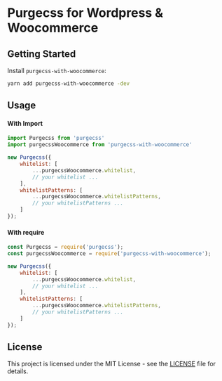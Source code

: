 # Purgecss for Wordpress & Woocommerce

## Getting Started

Install `purgecss-with-woocommerce`:
```sh
yarn add purgecss-with-woocommerce -dev
```

## Usage

#### With Import
```js
import Purgecss from 'purgecss'
import purgecssWoocommerce from 'purgecss-with-woocommerce'

new Purgecss({
    whitelist: [
        ...purgecssWoocommerce.whitelist,
        // your whitelist ...
    ],
    whitelistPatterns: [
        ...purgecssWoocommerce.whitelistPatterns,
        // your whitelistPatterns ...
    ]
});
```

#### With require
```js
const Purgecss = require('purgecss');
const purgecssWoocommerce = require('purgecss-with-woocommerce');

new Purgecss({
    whitelist: [
        ...purgecssWoocommerce.whitelist,
        // your whitelist ...
    ],
    whitelistPatterns: [
        ...purgecssWoocommerce.whitelistPatterns,
        // your whitelistPatterns ...
    ]
});
```

## License

This project is licensed under the MIT License - see the [LICENSE](LICENSE) file for details.